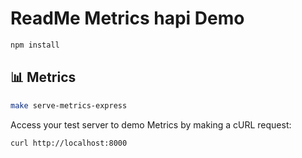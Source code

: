 # ReadMe Metrics hapi Demo

```sh
npm install
```

## 📊 Metrics

```sh
make serve-metrics-express
```

Access your test server to demo Metrics by making a cURL request:

```sh
curl http://localhost:8000
```
